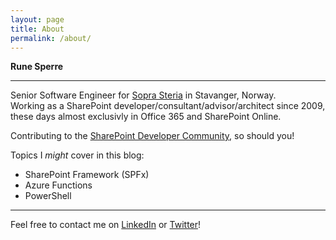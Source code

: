 ```yaml
---
layout: page
title: About
permalink: /about/
---
```


**Rune Sperre**  

---
Senior Software Engineer for [Sopra Steria](https://www.soprasteria.no/) in Stavanger, Norway.  
Working as a SharePoint developer/consultant/advisor/architect since 2009, these days almost exclusivly in Office 365 and SharePoint Online. 

Contributing to the [SharePoint Developer Community](http://aka.ms/sppnp), so should you!
  
Topics I *might* cover in this blog:
  * SharePoint Framework (SPFx)
  * Azure Functions
  * PowerShell

---

Feel free to contact me on [LinkedIn](https://www.linkedin.com/in/runesperre/) or [Twitter](https://twitter.com/Sperre)! 

